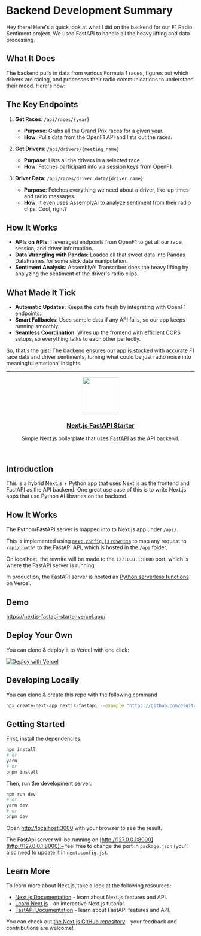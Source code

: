 # Backend Development Summary

Hey there! Here's a quick look at what I did on the backend for our F1 Radio Sentiment project. We used FastAPI to handle all the heavy lifting and data processing.

## What It Does

The backend pulls in data from various Formula 1 races, figures out which drivers are racing, and processes their radio communications to understand their mood. Here's how:

## The Key Endpoints

1. **Get Races**: `/api/races/{year}`

   - **Purpose**: Grabs all the Grand Prix races for a given year.
   - **How**: Pulls data from the OpenF1 API and lists out the races.

2. **Get Drivers**: `/api/drivers/{meeting_name}`

   - **Purpose**: Lists all the drivers in a selected race.
   - **How**: Fetches participant info via session keys from OpenF1.

3. **Driver Data**: `/api/races/driver_data/{driver_name}`
   - **Purpose**: Fetches everything we need about a driver, like lap times and radio messages.
   - **How**: It even uses AssemblyAI to analyze sentiment from their radio clips. Cool, right?

## How It Works

- **APIs on APIs**: I leveraged endpoints from OpenF1 to get all our race, session, and driver information.
- **Data Wrangling with Pandas**: Loaded all that sweet data into Pandas DataFrames for some slick data manipulation.
- **Sentiment Analysis**: AssemblyAI Transcriber does the heavy lifting by analyzing the sentiment of the driver's radio clips.

## What Made It Tick

- **Automatic Updates**: Keeps the data fresh by integrating with OpenF1 endpoints.
- **Smart Fallbacks**: Uses sample data if any API fails, so our app keeps running smoothly.
- **Seamless Coordination**: Wires up the frontend with efficient CORS setups, so everything talks to each other perfectly.

So, that's the gist! The backend ensures our app is stocked with accurate F1 race data and driver sentiments, turning what could be just radio noise into meaningful emotional insights.

---

<p align="center">
  <a href="https://nextjs-fastapi-starter.vercel.app/">
    <img src="https://assets.vercel.com/image/upload/v1588805858/repositories/vercel/logo.png" height="96">
    <h3 align="center">Next.js FastAPI Starter</h3>
  </a>
</p>

<p align="center">Simple Next.js boilerplate that uses <a href="https://fastapi.tiangolo.com/">FastAPI</a> as the API backend.</p>

<br/>

## Introduction

This is a hybrid Next.js + Python app that uses Next.js as the frontend and FastAPI as the API backend. One great use case of this is to write Next.js apps that use Python AI libraries on the backend.

## How It Works

The Python/FastAPI server is mapped into to Next.js app under `/api/`.

This is implemented using [`next.config.js` rewrites](https://github.com/digitros/nextjs-fastapi/blob/main/next.config.js) to map any request to `/api/:path*` to the FastAPI API, which is hosted in the `/api` folder.

On localhost, the rewrite will be made to the `127.0.0.1:8000` port, which is where the FastAPI server is running.

In production, the FastAPI server is hosted as [Python serverless functions](https://vercel.com/docs/concepts/functions/serverless-functions/runtimes/python) on Vercel.

## Demo

https://nextjs-fastapi-starter.vercel.app/

## Deploy Your Own

You can clone & deploy it to Vercel with one click:

[![Deploy with Vercel](https://vercel.com/button)](https://vercel.com/new/clone?repository-url=https%3A%2F%2Fgithub.com%2Fdigitros%2Fnextjs-fastapi%2Ftree%2Fmain)

## Developing Locally

You can clone & create this repo with the following command

```bash
npx create-next-app nextjs-fastapi --example "https://github.com/digitros/nextjs-fastapi"
```

## Getting Started

First, install the dependencies:

```bash
npm install
# or
yarn
# or
pnpm install
```

Then, run the development server:

```bash
npm run dev
# or
yarn dev
# or
pnpm dev
```

Open [http://localhost:3000](http://localhost:3000) with your browser to see the result.

The FastApi server will be running on [http://127.0.0.1:8000](http://127.0.0.1:8000) – feel free to change the port in `package.json` (you'll also need to update it in `next.config.js`).

## Learn More

To learn more about Next.js, take a look at the following resources:

- [Next.js Documentation](https://nextjs.org/docs) - learn about Next.js features and API.
- [Learn Next.js](https://nextjs.org/learn) - an interactive Next.js tutorial.
- [FastAPI Documentation](https://fastapi.tiangolo.com/) - learn about FastAPI features and API.

You can check out [the Next.js GitHub repository](https://github.com/vercel/next.js/) - your feedback and contributions are welcome!
